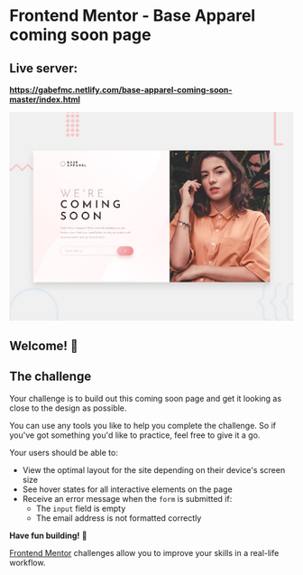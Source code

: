 # Frontend Mentor - Base Apparel coming soon page

## Live server:
**https://gabefmc.netlify.com/base-apparel-coming-soon-master/index.html**

![Design preview for the Base Apparel coming soon page coding challenge](./design/desktop-preview.jpg)

## Welcome! 👋

## The challenge

Your challenge is to build out this coming soon page and get it looking as close to the design as possible.

You can use any tools you like to help you complete the challenge. So if you've got something you'd like to practice, feel free to give it a go.

Your users should be able to:

- View the optimal layout for the site depending on their device's screen size
- See hover states for all interactive elements on the page
- Receive an error message when the `form` is submitted if:
  - The `input` field is empty
  - The email address is not formatted correctly
 

**Have fun building!** 🚀

[Frontend Mentor](https://www.frontendmentor.io) challenges allow you to improve your skills in a real-life workflow.
